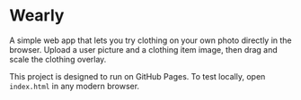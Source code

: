 # Wearly

A simple web app that lets you try clothing on your own photo directly in the browser. Upload a user picture and a clothing item image, then drag and scale the clothing overlay.

This project is designed to run on GitHub Pages. To test locally, open `index.html` in any modern browser.
